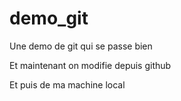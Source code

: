 # demo_git
Une demo de git qui se passe bien

Et maintenant on modifie depuis github

Et puis de ma machine local
